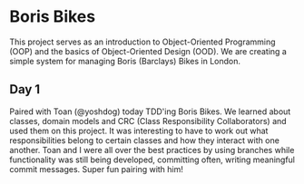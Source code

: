 Boris Bikes
===========
This project serves as an introduction to Object-Oriented Programming (OOP) and the basics of Object-Oriented Design (OOD). We are creating a simple system for managing Boris (Barclays) Bikes in London. 

Day 1 
-----
Paired with Toan (@yoshdog) today TDD'ing Boris Bikes. We learned about classes, domain models and CRC (Class Responsibility Collaborators) and used them on this project. It was interesting to have to work out what responsibilities belong to certain classes and how they interact with one another. Toan and I were all over the best practices by using branches while functionality was still being developed, committing often, writing meaningful commit messages. Super fun pairing with him!
